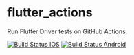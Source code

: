 # flutter_actions

Run Flutter Driver tests on GitHub Actions.

[![Build Status IOS](https://github.com/eugenioamato/flutter_actions/workflows/flutter%20drive%20ios/badge.svg?branch=master)](https://github.com/eugenioamato/flutter_actions/actions?query=workflow%3A"flutter+drive+ios"+branch%3Amaster)
[![Build Status Android](https://github.com/eugenioamato/flutter_actions/workflows/flutter%20drive%20android/badge.svg?branch=master)](https://github.com/eugenioamato/flutter_actions/actions?query=workflow%3A"flutter+drive+android"+branch%3Amaster)
